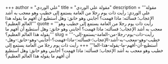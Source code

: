 +++
author = "علي الوردي"
title = "مقولة علي الوردي"
description = '''مقولة علي الوردي: رأيت ذات يوم رجلا من العامة يستمع إلى خطيب وهو معجب به أشد الإعجاب؛ فسألته: ماذا فهمت؟ أجابني وهو حانق: وهل أستطيع أن أفهم ما يقوله هذا العالم العظيم؟'''
quote = '''رأيت ذات يوم رجلا من العامة يستمع إلى خطيب وهو معجب به أشد الإعجاب؛ فسألته: ماذا فهمت؟ أجابني وهو حانق: وهل أستطيع أن أفهم ما يقوله هذا العالم العظيم؟'''
slug = '''رأيت-ذات-يوم-رجلا-من-العامة-يستمع-إلى-خطيب-وهو-معجب-به-أشد-الإعجاب؛-فسألته:-ماذا-فهمت؟-أجابني-وهو-حانق:-وهل-أستطيع-أن-أفهم-ما-يقوله-هذا-العا'''
+++
رأيت ذات يوم رجلا من العامة يستمع إلى خطيب وهو معجب به أشد الإعجاب؛ فسألته: ماذا فهمت؟ أجابني وهو حانق: وهل أستطيع أن أفهم ما يقوله هذا العالم العظيم؟
